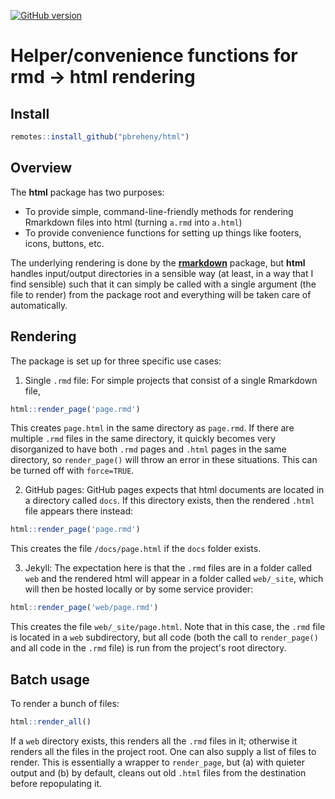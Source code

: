 [![GitHub version](https://img.shields.io/static/v1?label=GitHub&message=2.5.0&color=blue&logo=github)](https://github.com/pbreheny/html)

# Helper/convenience functions for rmd -> html rendering

## Install

```r
remotes::install_github("pbreheny/html")
```

## Overview

The **html** package has two purposes:

* To provide simple, command-line-friendly methods for rendering Rmarkdown files into html (turning `a.rmd` into `a.html`)
* To provide convenience functions for setting up things like footers, icons, buttons, etc.

The underlying rendering is done by the **[rmarkdown](https://cran.r-project.org/package=rmarkdown)** package, but **html** handles input/output directories in a sensible way (at least, in a way that I find sensible) such that it can simply be called with a single argument (the file to render) from the package root and everything will be taken care of automatically.

## Rendering

The package is set up for three specific use cases:

1. Single `.rmd` file: For simple projects that consist of a single Rmarkdown file,

```r
html::render_page('page.rmd')
```

This creates `page.html` in the same directory as `page.rmd`. If there are multiple `.rmd` files in the same directory, it quickly becomes very disorganized to have both `.rmd` pages and `.html` pages in the same directory, so `render_page()` will throw an error in these situations. This can be turned off with `force=TRUE`.

2. GitHub pages: GitHub pages expects that html documents are located in a directory called `docs`. If this directory exists, then the rendered `.html` file appears there instead:

```r
html::render_page('page.rmd')
```

This creates the file `/docs/page.html` if the `docs` folder exists.

3. Jekyll: The expectation here is that the `.rmd` files are in a folder called `web` and the rendered html will appear in a folder called `web/_site`, which will then be hosted locally or by some service provider:

```r
html::render_page('web/page.rmd')
```

This creates the file `web/_site/page.html`. Note that in this case, the `.rmd` file is located in a `web` subdirectory, but all code (both the call to `render_page()` and all code in the `.rmd` file) is run from the project's root directory.

## Batch usage

To render a bunch of files:

```r
html::render_all()
```

If a `web` directory exists, this renders all the `.rmd` files in it; otherwise it renders all the files in the project root. One can also supply a list of files to render. This is essentially a wrapper to `render_page`, but (a) with quieter output and (b) by default, cleans out old `.html` files from the destination before repopulating it.
